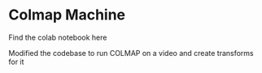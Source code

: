 # Colmap Machine
Find the colab notebook here

Modified the codebase to run COLMAP on a video and create transforms for it
